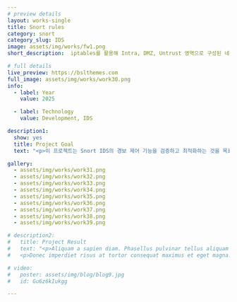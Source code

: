 ```yaml
---
# preview details
layout: works-single
title: Snort rules
category: snort 
category_slug: IDS
image: assets/img/works/fw1.png
short_description:  iptables를 활용해 Intra, DMZ, Untrust 영역으로 구성된 네트워크 환경에서 다양한 보안 정책(기본 DROP 설정, 상태기반 정책, 특정 서비스 접근 허용 등)을 스크립트로 구현하여 트래픽을 제어하는 방화벽 시스템 구축 프로젝트를 설명한 자료입니다.

# full details
live_preview: https://bslthemes.com
full_image: assets/img/works/work30.png
info:
  - label: Year
    value: 2025

  - label: Technology
    value: Development, IDS

description1:
  show: yes
  title: Project Goal
  text: "<p>이 프로젝트는 Snort IDS의 경보 제어 기능을 검증하고 최적화하는 것을 목표로 하여 threshold, limit, both 세 가지 옵션을 비교와 분석하여 과도한 로그 생성은 억제하는 설정 방법을 찾아냅니다. 또한 TCP 3-웨이 핸드셰이크 단계(SYN, SYN-ACK, ACK)와 TLS 핸드셰이크(Client Hello, Server Hello)를 정확히 탐지하는 룰을 작성하고 이를 NAT 서버와 Host-Only 네트워크가 결합된 가상 환경에서 실제 트래픽 흐름으로 확인하고 IDS 운영 시 흔히 발생하는 알람 과다(노이즈) 문제를 해결하고 나아가 로그 관리와 성능 안정성까지 고려한 실용적인 룰 튜닝 전략을 도출하는 것이 이 프로젝트의 목적입니다.</p>"

gallery:
  - assets/img/works/work31.png
  - assets/img/works/work32.png
  - assets/img/works/work33.png
  - assets/img/works/work34.png
  - assets/img/works/work35.png
  - assets/img/works/work36.png
  - assets/img/works/work37.png
  - assets/img/works/work38.png
  - assets/img/works/work39.png

# description2:
#   title: Project Result
#   text: "<p>Aliquam a sapien diam. Phasellus pulvinar tellus aliquam eleifend consectetur. Sed bibendum leo quis rutrum aliquetmorbi.</p>
#   <p>Donec imperdiet risus at tortor consequat maximus et eget magna. Cras ornare sagittis augue, id sollicitudin justo tristique ut. Nullam ex enim, euismod vel bibendum ultrices, fringilla vel eros. Donec euismod leo lectus, et euismod metus euismod sed. Quisque quis suscipit ipsum, at pellentesque velit. Duis a congue sem.</p>"

# video:
#   poster: assets/img/blog/blog9.jpg
#   id: Gu6z6kIukgg

---
```

